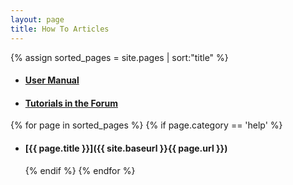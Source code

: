 ```yaml
---
layout: page
title: How To Articles
---
```

{% assign sorted_pages = site.pages | sort:"title" %}

<div data-aaad='true' data-aa-adunit='/22815767462/shotcutorg_Desktop_728_1'></div>
<div data-aaad='true' data-aa-adunit='/22815767462/shotcutorg_Mobile_300_1'></div>
<div data-aaad='true' data-aa-adunit='/22815767462/shotcutcom_Desktop_728_1'></div>
<div data-aaad='true' data-aa-adunit='/22815767462/shotcutcom_Mobile_300_1'></div>
<div data-aaad='true' data-aa-adunit='/22815767462/shotcutapp_Desktop_728_1'></div>
<div data-aaad='true' data-aa-adunit='/22815767462/shotcutapp_Mobile_300_1'></div>

- #### [User Manual](https://forum.shotcut.org/c/docs/docs-english/)
- #### [Tutorials in the Forum](https://forum.shotcut.org/c/tutorial/5)

{% for page in sorted_pages %}
  {% if page.category == 'help' %}
- #### [{{ page.title }}]({{ site.baseurl }}{{ page.url }})
  {% endif %}
{% endfor %}
